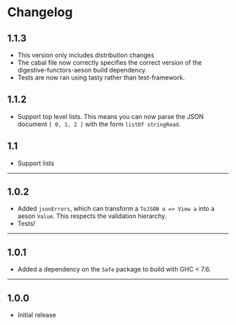 # Changelog

## 1.1.3

- This version only includes distribution changes
- The cabal file now correctly specifies the correct version of
  the digestive-functors-aeson build dependency.
- Tests are now ran using tasty rather than test-framework.

## 1.1.2

- Support top level lists. This means you can now parse the JSON document
  `[ 0, 1, 2 ]` with the form `listOf stringRead`.

## 1.1

- Support lists

-----

## 1.0.2

- Added `jsonErrors`, which can transform a `ToJSON a => View a` into a aeson
  `Value`. This respects the validation hierarchy.
- Tests!

-----

## 1.0.1

- Added a dependency on the `Safe` package to build with GHC < 7.6.

-----

## 1.0.0

- Initial release
